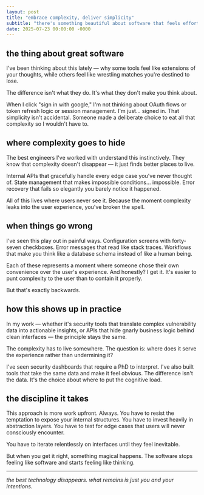 ```yaml
---
layout: post
title: "embrace complexity, deliver simplicity"
subtitle: "there's something beautiful about software that feels effortless. behind that effortlessness is a choice most people never see."
date: 2025-07-23 00:00:00 -0000
---
```


## the thing about great software

I've been thinking about this lately — why some tools feel like extensions of your thoughts, while others feel like wrestling matches you're destined to lose.

The difference isn't what they do. It's what they don't make you think about.

When I click "sign in with google," I'm not thinking about OAuth flows or token refresh logic or session management. I'm just... signed in. That simplicity isn't accidental. Someone made a deliberate choice to eat all that complexity so I wouldn't have to.

## where complexity goes to hide

The best engineers I've worked with understand this instinctively. They know that complexity doesn't disappear — it just finds better places to live.

Internal APIs that gracefully handle every edge case you've never thought of. State management that makes impossible conditions... impossible. Error recovery that fails so elegantly you barely notice it happened.

All of this lives where users never see it. Because the moment complexity leaks into the user experience, you've broken the spell.

## when things go wrong

I've seen this play out in painful ways. Configuration screens with forty-seven checkboxes. Error messages that read like stack traces. Workflows that make you think like a database schema instead of like a human being.

Each of these represents a moment where someone chose their own convenience over the user's experience. And honestly? I get it. It's easier to punt complexity to the user than to contain it properly.

But that's exactly backwards.

## how this shows up in practice

In my work — whether it's security tools that translate complex vulnerability data into actionable insights, or APIs that hide gnarly business logic behind clean interfaces — the principle stays the same.

The complexity has to live somewhere. The question is: where does it serve the experience rather than undermining it?

I've seen security dashboards that require a PhD to interpret. I've also built tools that take the same data and make it feel obvious. The difference isn't the data. It's the choice about where to put the cognitive load.

## the discipline it takes

This approach is more work upfront. Always. You have to resist the temptation to expose your internal structures. You have to invest heavily in abstraction layers. You have to test for edge cases that users will never consciously encounter.

You have to iterate relentlessly on interfaces until they feel inevitable.

But when you get it right, something magical happens. The software stops feeling like software and starts feeling like thinking.

---

*the best technology disappears. what remains is just you and your intentions.*